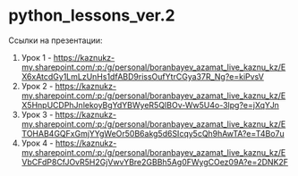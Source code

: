 # python_lessons_ver.2

Ссылки на презентации:
  1) Урок 1 - https://kaznukz-my.sharepoint.com/:p:/g/personal/boranbayev_azamat_live_kaznu_kz/EX6xAtcdGy1LmLzUnHs1dfABD9rissOufYtrCGya37R_Ng?e=kiPvsV
  2) Урок 2 - https://kaznukz-my.sharepoint.com/:p:/g/personal/boranbayev_azamat_live_kaznu_kz/EX5HnpUCDPhJnlekoyBgYdYBWyeR5QIBOv-Ww5U4o-3lpg?e=jXqYJn
  3) Урок 3 - https://kaznukz-my.sharepoint.com/:p:/g/personal/boranbayev_azamat_live_kaznu_kz/ETOHAB4GQFxGmjYYgWeOr50B6akg5d6SIcqy5cQh9hAwTA?e=T4Bo7u
  4) Урок 4 - https://kaznukz-my.sharepoint.com/:p:/g/personal/boranbayev_azamat_live_kaznu_kz/EVbCFdP8CfJOvR5H2GjVwvYBre2GBBh5Ag0FWygCOez09A?e=2DNK2F
